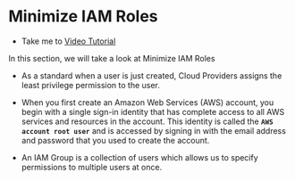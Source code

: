 # Minimize IAM Roles
  - Take me to [Video Tutorial](https://kodekloud.com/courses/1378608/lectures/31704441)

In this section, we will take a look at Minimize IAM Roles

  - As a standard when a user is just created, Cloud Providers  assigns the least privilege permission to the user.

  - When you first create an Amazon Web Services (AWS) account, you begin with a single sign-in identity that has complete access to all AWS services and resources in the account. This identity is called the **`AWS account root user`** and is accessed by signing in with the email address and password that you used to create the account.

  - An IAM Group is a collection of users which allows us to specify permissions to multiple users at once.
